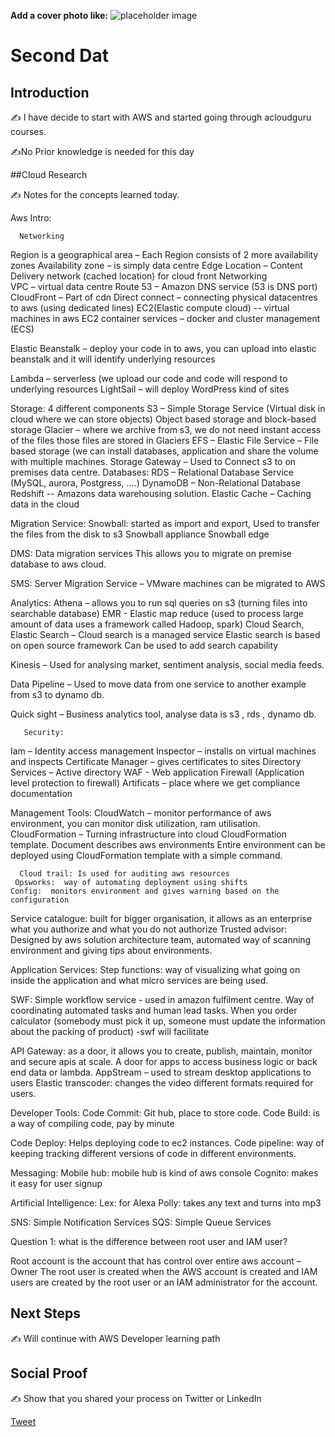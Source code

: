 **Add a cover photo like:**
![placeholder image](https://via.placeholder.com/1200x600)

# Second Dat

## Introduction

✍️ I have decide to start with AWS and started going through acloudguru courses.

✍️No Prior knowledge is needed for this day

##Cloud Research

✍️ Notes for the concepts learned today.
 

Aws Intro:

      Networking   
Region is a geographical area – Each Region consists of 2 more availability zones
Availability zone – is simply data centre
Edge Location – Content Delivery network (cached location) for cloud front
Networking           
VPC – virtual data centre
Route 53 – Amazon DNS service (53 is DNS port)
CloudFront – Part of cdn 
Direct connect – connecting physical datacentres to aws (using dedicated lines)
EC2(Elastic compute cloud) -- virtual machines in aws
EC2 container services – docker and cluster management (ECS)

Elastic Beanstalk – deploy your code in to aws, you can upload into elastic beanstalk and it will identify underlying resources

Lambda – serverless (we upload our code and code will respond to underlying resources
LightSail – will deploy WordPress kind of sites

Storage:
4 different components
S3 – Simple Storage Service (Virtual disk in cloud where we can store objects)
Object based storage and block-based storage
Glacier – where we archive from s3, we do not need instant access of the files those files are stored in Glaciers
EFS – Elastic File Service – File based storage (we can install databases, application and share the volume with multiple machines.
Storage Gateway – Used to Connect s3 to on premises data centre.
 Databases:
RDS – Relational Database Service (MySQL, aurora, Postgress, ….)
DynamoDB – Non-Relational Database
Redshift -- Amazons data warehousing solution.
Elastic Cache – Caching data in the cloud

Migration Service:
Snowball:  started as import and export,
                       Used to transfer the files from the disk to s3
                       Snowball appliance
                        Snowball edge 

DMS: Data migration services
This allows you to migrate on premise database to aws cloud.

SMS: Server Migration Service – VMware machines can be migrated to AWS

Analytics:
Athena – allows you to run sql queries on s3 (turning files into searchable database)
EMR - Elastic map reduce (used to process large amount of data uses a framework called Hadoop, spark)
Cloud Search, Elastic Search – Cloud search is a managed service
                                                         Elastic search is based on open source framework
                                                           Can be used to add search capability

Kinesis – Used for analysing market, sentiment analysis, social media feeds.

Data Pipeline – Used to move data from one service to another example from s3 to dynamo db.

Quick sight – Business analytics tool, analyse data is s3 , rds , dynamo db.

       Security:
 Iam – Identity access management 
 Inspector – installs on virtual machines and inspects
Certificate Manager – gives certificates to sites
Directory Services – Active directory
WAF - Web application Firewall (Application level protection to firewall)
Artificats – place where we get compliance documentation

Management Tools:
	CloudWatch – monitor performance of aws environment, you can monitor disk utilization, ram utilisation.
              CloudFormation – Turning infrastructure into cloud
                                                CloudFormation template. Document describes aws environments
                                                 Entire environment can be deployed using CloudFormation template with a simple command.

      Cloud trail: Is used for auditing aws resources
     Opsworks:  way of automating deployment using shifts
    Config:  monitors environment and gives warning based on the configuration
   Service catalogue: built for bigger organisation, it allows as an enterprise what you authorize and what you do not authorize
  Trusted advisor: Designed by aws solution architecture team, automated way of scanning environment and giving tips about environments.

Application Services:
Step functions: way of visualizing what going on inside the application and what micro services are being used.

SWF: Simple workflow service - used in amazon fulfilment centre. Way of coordinating automated tasks and human lead tasks. When you order calculator (somebody must pick it up, someone must update the information about the packing of product) -swf will facilitate 

API Gateway:  as a door, it allows you to create, publish, maintain, monitor and secure apis at scale. A door for apps to access business logic or back end data or lambda.
                                               AppStream – used to stream desktop applications to users
Elastic transcoder: changes the video different formats required for users.

Developer Tools:
Code Commit:  Git hub, place to store code.
Code Build: is a way of compiling code, pay by minute

Code Deploy: Helps deploying code to ec2 instances.
Code pipeline: way of keeping tracking different versions of code in different environments.

Messaging:
Mobile hub: mobile hub is kind of aws console 
Cognito: makes it easy for user signup 

Artificial Intelligence:
Lex: for Alexa
Polly: takes any text and turns into mp3


SNS: Simple Notification Services
SQS: Simple Queue Services

Question 1: what is the difference between root user and IAM user?

Root account is the account that has control over entire aws account – Owner
The root user is created when the AWS account is created and IAM users are created by the root user or an IAM administrator for the account.


## Next Steps

✍️ Will continue with AWS Developer learning path

## Social Proof

✍️ Show that you shared your process on Twitter or LinkedIn

[Tweet](https://twitter.com/BharathMuddada/status/1294340420491546624)
